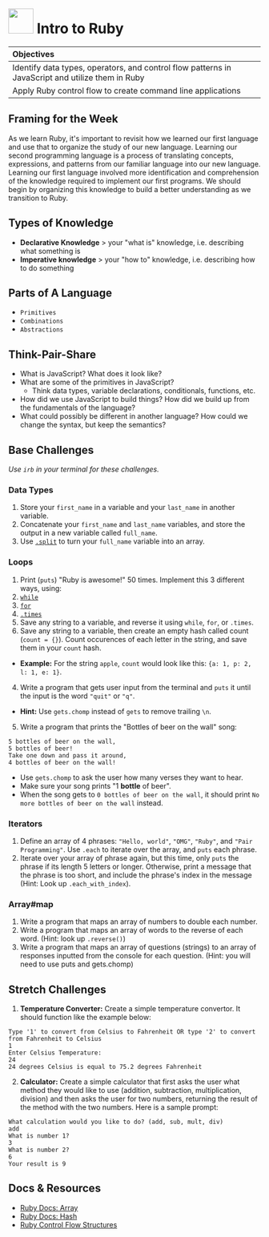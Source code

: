 # <img src="http://engineering.yp.com/img/ruby-logo.png" width="50"> Intro to Ruby

| Objectives |
| :--- |
| Identify data types, operators, and control flow patterns in JavaScript and utilize them in Ruby |
| Apply Ruby control flow to create command line applications |

## Framing for the Week

As we learn Ruby, it's important to revisit how we learned our first language and use that to organize the study of our new language. Learning our second programming language is a process of translating concepts, expressions, and patterns from our familiar language into our new language. Learning our first language involved more identification and comprehension of the knowledge required to implement our first programs. We should begin by organizing this knowledge to build a better understanding as we transition to Ruby.

## Types of Knowledge

* **Declarative Knowledge** > your "what is" knowledge, i.e. describing what something is
* **Imperative knowledge** > your "how to" knowledge, i.e. describing how to do something

## Parts of A Language

* `Primitives`
* `Combinations`
* `Abstractions`

## Think-Pair-Share

* What is JavaScript? What does it look like?
* What are some of the primitives in JavaScript?
  * Think data types, variable declarations, conditionals, functions, etc.
* How did we use JavaScript to build things? How did we build up from the fundamentals of the language?
* What could possibly be different in another language? How could we change the syntax, but keep the semantics?

## Base Challenges

*Use `irb` in your terminal for these challenges.*

### Data Types

1. Store your `first_name` in a variable and your `last_name` in another variable.
2. Concatenate your `first_name` and `last_name` variables, and store the output in a new variable called `full_name`.
3. Use <a href="http://ruby-doc.org/core-2.2.0/String.html#method-i-split" target="_blank">`.split`</a> to turn your `full_name` variable into an array.

### Loops

1. Print (`puts`) "Ruby is awesome!" 50 times. Implement this 3 different ways, using:
  1. <a href="http://www.tutorialspoint.com/ruby/ruby_loops.htm" target="_blank">`while`</a>
  2. <a href="http://www.tutorialspoint.com/ruby/ruby_loops.htm" target="_blank">`for`</a>
  3. <a href="http://ruby-doc.org/core-2.0.0/Integer.html#method-i-times" target="_blank">`.times`</a>
2. Save any string to a variable, and reverse it using `while`, `for`, or `.times`.
3. Save any string to a variable, then create an empty hash called count (`count = {}`). Count occurences of each letter in the string, and save them in your `count` hash.
  * **Example:** For the string `apple`, `count` would look like this: `{a: 1, p: 2, l: 1, e: 1}`.
4. Write a program that gets user input from the terminal and `puts` it until the input is the word `"quit"` or `"q"`.
  * **Hint:** Use `gets.chomp` instead of `gets` to remove trailing `\n`.
5. Write a program that prints the "Bottles of beer on the wall" song:

  ```
  5 bottles of beer on the wall,
  5 bottles of beer!
  Take one down and pass it around,
  4 bottles of beer on the wall!
  ```

  * Use `gets.chomp` to ask the user how many verses they want to hear.
  * Make sure your song prints "1 **bottle** of beer".
  * When the song gets to `0 bottles of beer on the wall`, it should print `No more bottles of beer on the wall` instead.

### Iterators

1. Define an array of 4 phrases: `"Hello, world"`, `"OMG"`, `"Ruby"`, and `"Pair Programming"`. Use `.each` to iterate over the array, and `puts` each phrase.
2. Iterate over your array of phrase again, but this time, only `puts` the phrase if its length 5 letters or longer. Otherwise, print a message that the phrase is too short, and include the phrase's index in the message (Hint: Look up `.each_with_index`).

### Array#map

1. Write a program that maps an array of numbers to double each number.
2. Write a program that maps an array of words to the reverse of each word. (Hint: look up `.reverse()`)
3. Write a program that maps an array of questions (strings) to an array of responses inputted from the console for each question. (Hint: you will need to use puts and gets.chomp)

## Stretch Challenges

1. **Temperature Converter:** Create a simple temperature convertor. It should function like the example below:

  ```
  Type '1' to convert from Celsius to Fahrenheit OR type '2' to convert from Fahrenheit to Celsius
  1
  Enter Celsius Temperature:
  24
  24 degrees Celsius is equal to 75.2 degrees Fahrenheit
  ```

2. **Calculator:** Create a simple calculator that first asks the user what method they would like to use (addition, subtraction, multiplication, division) and then asks the user for two numbers, returning the result of the method with the two numbers. Here is a sample prompt:

  ```
  What calculation would you like to do? (add, sub, mult, div)
  add
  What is number 1?
  3
  What is number 2?
  6
  Your result is 9
  ```

## Docs & Resources

* <a href="http://ruby-doc.org/core-2.2.0/Array.html" target="_blank">Ruby Docs: Array</a>
* <a href="http://ruby-doc.org/core-2.2.0/Hash.html" target="_blank">Ruby Docs: Hash</a>
* <a href="https://en.wikibooks.org/wiki/Ruby_Programming/Syntax/Control_Structures" target="_blank">Ruby Control Flow Structures</a>
